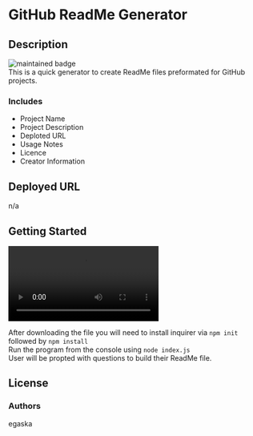     
# GitHub ReadMe Generator
## Description
![maintained badge](https://img.shields.io/badge/Maintained%3F-true-blue) <br /> 
This is a quick generator to create ReadMe files preformated for GitHub projects. 
### Includes
* Project Name
* Project Description
* Deploted URL
* Usage Notes
* Licence
* Creator Information

## Deployed URL
n/a

## Getting Started
![Screenshot](/screenshot.webm)<br /> 

After downloading the file you will need to install inquirer via ```npm init``` followed by ```npm install```<br />
Run the program from the console using ``` node index.js ``` <br />
User will be propted with questions to build their ReadMe file. 
    
## License
 

### Authors 
egaska
 

